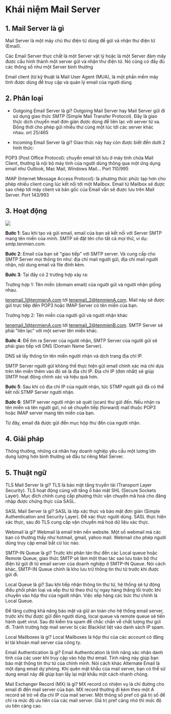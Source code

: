 # Khái niệm Mail Server

## 1. Mail Server là gì

Mail Server là một máy chủ thư điện tử dùng để gửi và nhận thư điện tử (Email).

Các Email Server thực chất là một Server vật lý hoặc là một Server đám mây được cấu hình thành một server gửi và nhận thư điện tử. Nó cũng có đầy đủ các thông số như một Server bình thường

Email client (từ kỹ thuật là Mail User Agent (MUA), là một phần mềm máy tính được dùng để truy cập và quản lý email của người dùng


## 2. Phân loại

- Outgoing Email Server là gì? 
Outgoing Mail Server hay Mail Server gửi đi sử dụng giao thức SMTP (Simple Mail Transfer Protocol). Đây là giao thức dịch chuyển mail đơn giản được dùng để liên lạc với server từ xa. Đồng thời cho phép gửi nhiều thư cùng một lúc tới các server khác nhau.
ort 25/465

- Incoming Email Server là gì? 
Giao thức này hay còn được biết đến dưới 2 hình thức:

POP3 (Post Office Protocol): chuyển email tới lưu ở máy tính chứa Mail Client, thường là nội bộ máy tính của người dùng thông qua một ứng dụng email như Outlook, Mac Mail, Windows Mail… 
Port 110/995

IMAP (Internet Message Access Protocol): là phương thức phức tạp hơn cho phép nhiều client cùng lúc kết nối tới một Mailbox. Email từ Mailbox sẽ được sao chép tới máy client và bản gốc của Email vẫn sẽ được lưu trên Mail Server.
Port 143/993

## 3. Hoạt động

<img src="https://wiki.matbao.net/wp-content/uploads/2019/08/mail-server-la-gi-co-3-giao-thuc-hoat-dong-chinh-cua-mail-server.png">

**Bước 1**:
Sau khi tạo và gửi email, email của bạn sẽ kết nối với Server SMTP mang tên miền của mình. SMTP sẽ đặt tên cho tất cả mọi thứ, ví dụ: smtp.tenmien.com.

**Bước 2**:
Email của bạn sẽ "giao tiếp" với SMTP server. Và cung cấp cho SMTP Server mọi thông tin như: địa chỉ mail người gửi, địa chỉ mail người nhận, nội dung email và file đính kèm.

**Bước 3**:
Tại đây có 2 trường hợp xảy ra:

Trường hợp 1: Tên miền (domain email) của người gửi và người nhận giống nhau. 

tenemail_1@tenmienA.com tới tenemail_2@tenmienA.com. Mail này sẽ được gửi trực tiếp đến POP3 hoặc IMAP Server có tên miền của bạn. 

Trường hợp 2: Tên miền của người gửi và người nhận khác

tenemail_1@tenmienA.com tới tenemail_2@tenmienB.com. SMTP Server sẽ phải "liên lạc" với một server tên miền khác.

**Bước 4**:
Để tìm ra Server của người nhận, SMTP Server của người gửi sẽ phải giao tiếp với DNS (Domain Name Server). 

DNS sẽ lấy thông tin tên miền người nhận và dịch trang địa chỉ IP. 

SMTP Server người gửi không thể thực hiện gửi email chính xác mà chỉ dựa trên tên miền thêm vào đó sẽ là địa chỉ IP. Địa chỉ IP (đơn nhất) sẽ giúp SMTP hoạt động chính xác và hiệu quả hơn.

**Bước 5**:
Sau khi có địa chỉ IP của người nhận, tức STMP người gửi đã có thể kết nối STMP Server người nhận.

**Bước 6**:
SMTP server người nhận sẽ quét (scan) thư gửi đến. Nếu nhận ra tên miền và tên người gửi, nó sẽ chuyển tiếp (forward) mail thuộc POP3 hoặc IMAP server mang tên miền của bạn. 

Từ đây, email đã được gửi đến mục hộp thư đến của người nhận.

## 4. Giải pháp

Thông thường, những cá nhân hay doanh nghiệp yêu cầu một lương lớn dung lượng hơn bình thường sẽ đầu tư riêng Mail Server.

## 5. Thuật ngữ

TLS Mail Server là gì?
TLS là bảo mật tầng truyền tải (Transport Layer Security). TLS hoạt động cùng với tầng ổ bảo mật SHL (Secure Sockets Layer). Mục đích chính cung cấp phương thức vận chuyển mã hoá cho đăng nhập được chứng thực của SASL.

SASL Mail Server là gì?
SASL là lớp xác thực và bảo mật đơn giản (Simple Authentication and Security Layer). Để xác thực người dùng. SASL thực hiện xác thực, sau đó TLS cung cấp vận chuyển mã hoá dữ liệu xác thực.

Webmail là gì?
Webmail là email trên nền website. Một số webmail mà các bạn có thường thấy như hotmail, gmail, yahoo mail. Webmail cho phép người dùng truy cập email bất cứ lúc nào.

SMTP-IN Queue là gì?
Trước khi phân tán thư đến các Local queue hoặc Remote Queue, giao thức SMTP sẽ làm một thao tác sao lưu toàn bộ thư điện tử gửi đi từ email server của doanh nghiệp ở SMTP-IN Queue. Nói cách khác, SMTP-IN Queue chính là kho lưu trữ thông tin thư từ trước khi được gửi đi.

Local Queue là gì?
Sau khi tiếp nhận thông tin thư từ, hệ thống sẽ tự động điều phối phân loại và xếp thư từ theo thứ tự ngay hàng thẳng lối trước khi chuyến vào hộp thư của người nhận. Việc xếp hàng các bức thư chính là Local Queue.

Để tăng cường khả năng bảo mật và giữ an toàn cho hệ thống email server, trước khi thư được gửi đến người dùng, local queue và remote queue sẽ tiến hành quét virut. Sau đó kiểm tra spam để chắc chắn về chất lượng thư gửi đi. Tránh trường hợp mail server bị các Blacklist liệt vào danh sách IP spam.

Local Mailboxes là gì?
Local Mailboxes là hộp thư của các account có đăng kí tài khoản mail server của công ty.

Email Authentication là gì?
Email Authentication là tính năng xác nhận danh tính của các user khi truy cập vào hộp thư email. Tính năng này giúp bạn bảo mật thông tin thư từ của chính mình. Nói cách khác Alternate Email là một dạng email dự phòng. Khi quên mật khẩu của mail server, bạn có thể sử dụng email này để giúp bạn lấy lại mật khẩu một cách nhanh chóng.

Mail Exchanger Record (MX) là gì?
MX record có nhiệm vụ là chỉ đường cho email đi đến mail server của bạn. MX record thường đi kèm theo một A record sẽ trỏ về địa chỉ IP của mail server. Một thông số pref có giá trị số để chỉ ra mức độ ưu tiên của các mail server. Giá trị pref càng nhỏ thì mức độ ưu tiên càng cao.
